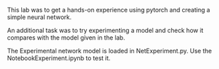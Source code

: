
This lab was to get a hands-on experience using pytorch and creating a simple neural network.

An additional task was to try experimenting a model and check how it compares with the model given in the lab.

The Experimental network model is loaded in NetExperiment.py.
Use the NotebookExperiment.ipynb to test it.

